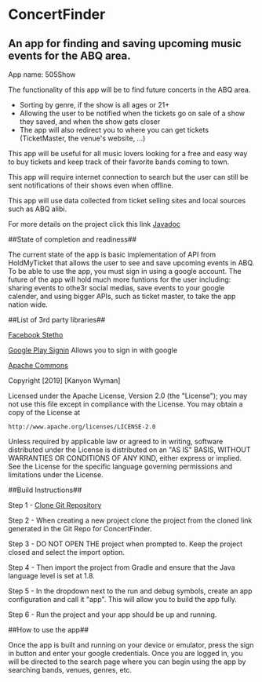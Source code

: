 # ConcertFinder

## An app for finding and saving upcoming music events for the ABQ area.

App name: 505Show

The functionality of this app will be to find future concerts in the ABQ area.
* Sorting by genre, if the show is all ages or 21+
* Allowing the user to be notified when the tickets go on sale of a show they saved, and when the show gets closer
* The app will also redirect you to where you can get tickets (TicketMaster, the venue's website, ...)


This app will be useful for all music lovers looking for a free and easy way to buy tickets and keep track of their favorite bands coming to town.


This app will require internet connection to search but the user
can still be sent notifications of their shows even when offline.


This app will use data collected from ticket selling sites and local sources such as ABQ alibi.

For more details on the project click this link [Javadoc](docs/api)

##State of completion and readiness##

The current state of the app is basic implementation of API from HoldMyTicket that allows the user to see and save upcoming events in ABQ. To be able to use the app, you must sign in using a google account. The future of the app will hold much more funtions for the user including: sharing events to othe3r social medias, save events to your google calender, and using bigger APIs, such as ticket master, to take the app nation wide.

##List of 3rd party libraries##

[Facebook Stetho](https://github.com/facebook/stetho)

[Google Play Signin](https://developers.google.com/android/guides/releases)
Allows you to sign in with google

[Apache Commons](https://commons.apache.org/proper/commons-csv/)


Copyright [2019] [Kanyon Wyman]

Licensed under the Apache License, Version 2.0 (the "License");
you may not use this file except in compliance with the License.
You may obtain a copy of the License at

    http://www.apache.org/licenses/LICENSE-2.0

Unless required by applicable law or agreed to in writing, software
distributed under the License is distributed on an "AS IS" BASIS,
WITHOUT WARRANTIES OR CONDITIONS OF ANY KIND, either express or implied.
See the License for the specific language governing permissions and
limitations under the License.


##Build Instructions##

Step 1 - [Clone Git Repository](https://github.com/KanyonWyman/ConcertFinder)

Step 2 - When creating a new project clone the project from the cloned link generated in the Git Repo for ConcertFinder.

Step 3 - DO NOT OPEN THE project when prompted to. Keep the project closed and select the import option.

Step 4 - Then import the project from Gradle and ensure that the Java language level is set at 1.8.

Step 5 - In the dropdown next to the run and debug symbols, create an app configuration and call it "app". This will allow you to build the app fully.

Step 6 - Run the project and your app should be up and running.


##How to use the app##

Once the app is built and running on your device or emulator, press the sign in button and enter your google credentials. Once you are logged in, you will be directed to the search page where you can begin using the app by searching bands, venues, genres, etc.
